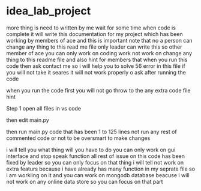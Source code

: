 # idea_lab_project

more thing is need to written by me wait for some time when code is complete it will write this documentation for my project which has been working by members of ace and this is important note that no a person can change any thing to this read me file only leader can write this so other member of ace you can only work on coding work not work on change any thing to this readme file and also hint for members that when you run this code then ask contact me so i will help you to solve 56 error in this file if you will not take it seares it will not work properly o ask after running the code 


when you run the code first you will not go throw to the any extra code file 
hint 

Step 1 
open all files in vs code 

then edit main.py

then run main.py code that has been 1 to 125 lines not run any rest of commented code or not to be oversmart to make changes 

i will tell you what thing will you have to do you can only work on gui interface and stop speak function 
all rest of issue on this code has been fixed by leader so you can only focus on that thing i will tell not work on extra featurs because i have already has many function in my seprate file so i am workiing on it and you can work on mongodb database beacuse i will not work on any online data store so you can focus on that part 
